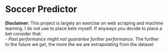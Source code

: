 # Soccer Predictor
__Disclaimer__: This project is largely an exercise on web scraping and machine learning. I do not use to place bets myself.
If anyways you decide to place a bet consider that:</br>
    - _Past performance might not guarantee further performance_. The further to the future we get, the more the we are extrapolating from the dataset